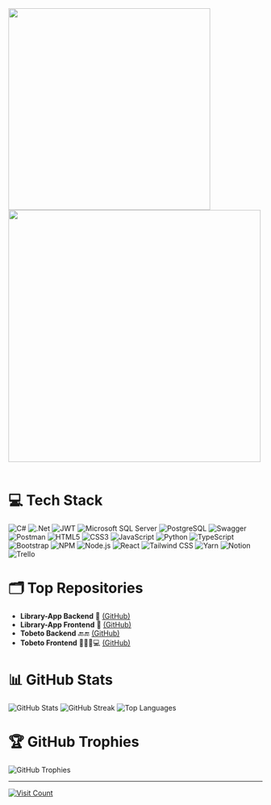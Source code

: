 <img src="https://github.com/Anmol-Baranwal/Cool-GIFs-For-GitHub/assets/74038190/5f6597b4-ff7c-4415-9272-d95759df842f" width="400">
<br>
<img src="https://github.com/Anmol-Baranwal/Cool-GIFs-For-GitHub/assets/74038190/7d484dc9-68a9-4ee6-a767-aea59035c12d" width="500">
<br><br>


# 💻 Tech Stack
![C#](https://img.shields.io/badge/c%23-%23239120.svg?style=flat&logo=csharp&logoColor=white)
![.Net](https://img.shields.io/badge/.NET-5C2D91?style=flat&logo=.net&logoColor=white)
![JWT](https://img.shields.io/badge/JWT-black?style=flat&logo=JSON%20web%20tokens)
![Microsoft SQL Server](https://img.shields.io/badge/Microsoft%20SQL%20Server-CC2927?style=flat&logo=microsoft%20sql%20server&logoColor=white)
![PostgreSQL](https://img.shields.io/badge/postgres-%23316192.svg?style=flat&logo=postgresql&logoColor=white)
![Swagger](https://img.shields.io/badge/-Swagger-%23Clojure?style=flat&logo=swagger&logoColor=white)
![Postman](https://img.shields.io/badge/Postman-FF6C37?style=flat&logo=postman&logoColor=white)
![HTML5](https://img.shields.io/badge/html5-%23E34F26.svg?style=flat&logo=html5&logoColor=white)
![CSS3](https://img.shields.io/badge/css3-%231572B6.svg?style=flat&logo=css3&logoColor=white)
![JavaScript](https://img.shields.io/badge/javascript-%23323330.svg?style=flat&logo=javascript&logoColor=%23F7DF1E)
![Python](https://img.shields.io/badge/python-3670A0?style=flat&logo=python&logoColor=ffdd54)
![TypeScript](https://img.shields.io/badge/typescript-%23007ACC.svg?style=flat&logo=typescript&logoColor=white)
![Bootstrap](https://img.shields.io/badge/bootstrap-%238511FA.svg?style=flat&logo=bootstrap&logoColor=white)
![NPM](https://img.shields.io/badge/NPM-%23CB3837.svg?style=flat&logo=npm&logoColor=white)
![Node.js](https://img.shields.io/badge/node.js-6DA55F?style=flat&logo=node.js&logoColor=white)
![React](https://img.shields.io/badge/react-%2320232a.svg?style=flat&logo=react&logoColor=%2361DAFB)
![Tailwind CSS](https://img.shields.io/badge/tailwindcss-%2338B2AC.svg?style=flat&logo=tailwind-css&logoColor=white)
![Yarn](https://img.shields.io/badge/yarn-%232C8EBB.svg?style=flat&logo=yarn&logoColor=white)
![Notion](https://img.shields.io/badge/Notion-%23000000.svg?style=flat&logo=notion&logoColor=white)
![Trello](https://img.shields.io/badge/Trello-%23026AA7.svg?style=flat&logo=Trello&logoColor=white)

# 🗂️ Top Repositories
- **Library-App Backend** 🔗 [(GitHub)](https://github.com/atillagungor/library.app.backend)
- **Library-App Frontend** 🔗 [(GitHub)](https://github.com/atillagungor/library.app)
- **Tobeto Backend** 🔙🔚 [(GitHub)](https://github.com/atillagungor/TobetoPlatformFinalProject_Pair1)
- **Tobeto Frontend** 🧑🏻‍💻💻 [(GitHub)](https://github.com/atillagungor/TobetoPlatformFinalProjectPair1React)

# 📊 GitHub Stats
![GitHub Stats](https://github-readme-stats.vercel.app/api?username=atillagungor&theme=dark&hide_border=true&include_all_commits=true&count_private=false)
![GitHub Streak](https://github-readme-streak-stats.herokuapp.com/?user=atillagungor&theme=dark&hide_border=true)
![Top Languages](https://github-readme-stats.vercel.app/api/top-langs/?username=atillagungor&theme=dark&hide_border=true&layout=compact)

# 🏆 GitHub Trophies
![GitHub Trophies](https://github-profile-trophy.vercel.app/?username=atillagungor&theme=juicyfresh&no-frame=true&no-bg=false&margin-w=4)

---

[![Visit Count](https://visitcount.itsvg.in/api?id=atillagungor&icon=5&color=2)](https://visitcount.itsvg.in)
